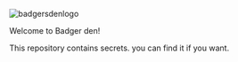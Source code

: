 ![badgersdenlogo](https://user-images.githubusercontent.com/102982291/164269367-c4a51003-8547-424f-9792-f040adeac450.png)


Welcome to Badger den!

This repository contains secrets. you can find it if you want.
